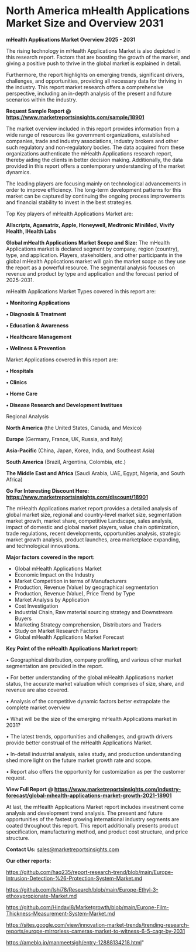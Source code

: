 # North America mHealth Applications Market Size and Overview 2031

<Strong> mHealth Applications Market Overview 2025 - 2031</strong>

The rising technology in mHealth Applications Market is also depicted in this research report. Factors that are boosting the growth of the market, and giving a positive push to thrive in the global market is explained in detail.

Furthermore, the report highlights on emerging trends, significant drivers, challenges, and opportunities, providing all necessary data for thriving in the industry. This report market research offers a comprehensive perspective, including an in-depth analysis of the present and future scenarios within the industry.

<strong>Request Sample Report @ <a href=https://www.marketreportsinsights.com/sample/18901>https://www.marketreportsinsights.com/sample/18901</a></strong>

The market overview included in this report provides information from a wide range of resources like government organizations, established companies, trade and industry associations, industry brokers and other such regulatory and non-regulatory bodies. The data acquired from these organizations authenticate the mHealth Applications research report, thereby aiding the clients in better decision making. Additionally, the data provided in this report offers a contemporary understanding of the market dynamics.

The leading players are focusing mainly on technological advancements in order to improve efficiency. The long-term development patterns for this market can be captured by continuing the ongoing process improvements and financial stability to invest in the best strategies.

Top Key players of mHealth Applications Market are:

<strong>Allscripts, Agamatrix, Apple, Honeywell, Medtronic MiniMed, Vivify Health, IHealth Labs</strong>

<strong><b>Global mHealth Applications Market Scope and Size:</b></strong>
The mHealth Applications market is declared segment by company, region (country), type, and application. Players, stakeholders, and other participants in the global mHealth Applications market will gain the market scope as they use the report as a powerful resource. The segmental analysis focuses on revenue and product by type and application and the forecast period of 2025-2031.

mHealth Applications Market Types covered in this report are:

<strong>• Monitoring Applications

• Diagnosis & Treatment

• Education & Awareness

• Healthcare Management

• Wellness & Prevention</strong>

Market Applications covered in this report are:

<strong>• Hospitals

• Clinics

• Home Care

• Disease Research and Development Institues</strong> 

Regional Analysis

<strong>North America</strong> (the United States, Canada, and Mexico)

<strong>Europe</strong> (Germany, France, UK, Russia, and Italy)

<strong>Asia-Pacific</strong> (China, Japan, Korea, India, and Southeast Asia)

<strong>South America</strong> (Brazil, Argentina, Colombia, etc.)

<strong>The Middle East and Africa</strong> (Saudi Arabia, UAE, Egypt, Nigeria, and South Africa)

<strong>Go For Interesting Discount Here: <a href=https://www.marketreportsinsights.com/discount/18901>https://www.marketreportsinsights.com/discount/18901</a></strong>

The mHealth Applications market report provides a detailed analysis of global market size, regional and country-level market size, segmentation market growth, market share, competitive Landscape, sales analysis, impact of domestic and global market players, value chain optimization, trade regulations, recent developments, opportunities analysis, strategic market growth analysis, product launches, area marketplace expanding, and technological innovations.

<strong><b>Major factors covered in the report:</b></strong>
<ul>
  <li>Global mHealth Applications Market </li>
  <li>Economic Impact on the Industry</li>
  <li>Market Competition in terms of Manufacturers</li>
  <li>Production, Revenue (Value) by geographical segmentation</li>
  <li>Production, Revenue (Value), Price Trend by Type</li>
  <li>Market Analysis by Application</li>
  <li>Cost Investigation</li>
  <li>Industrial Chain, Raw material sourcing strategy and Downstream Buyers</li>
  <li>Marketing Strategy comprehension, Distributors and Traders</li>
  <li>Study on Market Research Factors</li>
  <li>Global mHealth Applications Market Forecast</li>
</ul>

<strong><b>Key Point of the mHealth Applications Market report:</b></strong>

• Geographical distribution, company profiling, and various other market segmentation are provided in the report.

• For better understanding of the global mHealth Applications market status, the accurate market valuation which comprises of size, share, and revenue are also covered.

• Analysis of the competitive dynamic factors better extrapolate the complete market overview

• What will be the size of the emerging mHealth Applications market in 2031?

• The latest trends, opportunities and challenges, and growth drivers provide better construal of the mHealth Applications Market.

• In-detail industrial analysis, sales study, and production understanding shed more light on the future market growth rate and scope.

• Report also offers the opportunity for customization as per the customer request.

<strong><b>View Full Report @ <a href=https://www.marketreportsinsights.com/industry-forecast/global-mhealth-applications-market-growth-2021-18901>https://www.marketreportsinsights.com/industry-forecast/global-mhealth-applications-market-growth-2021-18901</a></b></strong>


At last, the mHealth Applications Market report includes investment come analysis and development trend analysis. The present and future opportunities of the fastest growing international industry segments are coated throughout this report. This report additionally presents product specification, manufacturing method, and product cost structure, and price structure.

<strong>Contact Us:</strong>
sales@marketreportsinsights.com

<strong>Our other reports:</strong>

<a href=https://github.com/haq235/report-research-trend/blob/main/Europe-Intrusion-Detection-%26-Protection-System-Market.md>https://github.com/haq235/report-research-trend/blob/main/Europe-Intrusion-Detection-%26-Protection-System-Market.md</a>

<a href=https://github.com/Ishi78/Research/blob/main/Europe-Ethyl-3-ethoxypropionate-Market.md>https://github.com/Ishi78/Research/blob/main/Europe-Ethyl-3-ethoxypropionate-Market.md</a>

<a href=https://github.com/Hindavi8/Marketgrowth/blob/main/Europe-Film-Thickness-Measurement-System-Market.md>https://github.com/Hindavi8/Marketgrowth/blob/main/Europe-Film-Thickness-Measurement-System-Market.md</a>

<a href=https://sites.google.com/view/innovation-market-trends/trending-research-reports/europe-mirrorless-cameras-market-to-witness-6-5-cagr-by-2031>https://sites.google.com/view/innovation-market-trends/trending-research-reports/europe-mirrorless-cameras-market-to-witness-6-5-cagr-by-2031</a>

<a href=https://ameblo.jp/manmeetsigh/entry-12888134218.html>https://ameblo.jp/manmeetsigh/entry-12888134218.html</a>"
